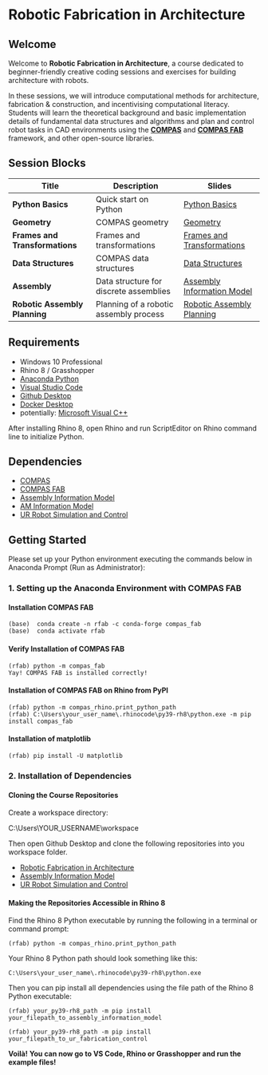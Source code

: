 # Robotic Fabrication in Architecture

## Welcome

Welcome to **Robotic Fabrication in Architecture**, a course dedicated to beginner-friendly creative coding sessions and exercises for building architecture with robots.

In these sessions, we will introduce computational methods for architecture, fabrication & construction, and incentivising computational literacy. Students will learn the theoretical background and basic implementation details of fundamental data structures and algorithms and plan and control robot tasks in CAD environments using the **[COMPAS](https://compas-dev.github.io/)** and **[COMPAS FAB](https://gramaziokohler.github.io/compas_fab/latest/)** framework, and other open-source libraries.


## Session Blocks

Title | Description | Slides  
----- | ----------- | ------
**Python Basics** | Quick start on Python | [Python Basics](https://docs.google.com/presentation/d/1fIpX7-DEaRLJhKe3QST4xTEx9U57yM9mbpVtvykUyD8/edit?usp=sharing)
**Geometry** | COMPAS geometry  | [Geometry](https://docs.google.com/presentation/d/16DmLj11qJGcRS9t2plSShqpEKF18fyEFxWbCWRyrwEE/edit?usp=sharing)
**Frames and Transformations** | Frames and transformations  | [Frames and Transformations](https://docs.google.com/presentation/d/1kMZ3cG7GBg3h3EDVvI_GPqTRwIeRn_IKUbUgkiBQ6sg/edit?usp=sharing)
**Data Structures** | COMPAS data structures  | [Data Structures](https://docs.google.com/presentation/d/1lRxruAAzjBgQr4ochBbuwnfC7lbJ6FwgH7dUbuNIuC0/edit?usp=sharing)
**Assembly** | Data structure for discrete assemblies  | [Assembly Information Model](https://docs.google.com/presentation/d/1EY5Ea9krgYT-yRucCcFmTMQWmW_tOlGJl_jmRUxw_n0/edit?usp=sharing)
**Robotic Assembly Planning** | Planning of a robotic assembly process | [Robotic Assembly Planning](https://docs.google.com/presentation/d/12F6xKzHDyGBA3t_Fu9rLMx7adLqFSEUbz4777dxN2UM/edit?usp=sharing)


## Requirements

* Windows 10 Professional
* Rhino 8 / Grasshopper
* [Anaconda Python](https://www.anaconda.com/download)
* [Visual Studio Code](https://code.visualstudio.com/)
* [Github Desktop](https://desktop.github.com/)
* [Docker Desktop](https://www.docker.com/products/docker-desktop)
* potentially: [Microsoft Visual C++](https://www.scivision.dev/python-windows-visual-c-14-required/)

After installing Rhino 8, open Rhino and run ScriptEditor on Rhino command line to initialize Python.

## Dependencies

* [COMPAS](https://compas-dev.github.io/)
* [COMPAS FAB](https://gramaziokohler.github.io/compas_fab/latest/)
* [Assembly Information Model](https://github.com/augmentedfabricationlab/assembly_information_model_2)
* [AM Information Model](https://github.com/augmentedfabricationlab/am_information_model_2)
* [UR Robot Simulation and Control](https://github.com/augmentedfabricationlab/ur_fabrication_control)

## Getting Started

Please set up your Python environment executing the commands below in Anaconda Prompt (Run as Administrator):

### 1. Setting up the Anaconda Environment with COMPAS FAB

#### Installation COMPAS FAB
    
    (base)  conda create -n rfab -c conda-forge compas_fab
    (base)  conda activate rfab

#### Verify Installation of COMPAS FAB

    (rfab) python -m compas_fab
    Yay! COMPAS FAB is installed correctly!   

#### Installation of COMPAS FAB on Rhino from PyPI

    (rfab) python -m compas_rhino.print_python_path
    (rfab) C:\Users\your_user_name\.rhinocode\py39-rh8\python.exe -m pip install compas_fab

#### Installation of matplotlib 

    (rfab) pip install -U matplotlib
    
### 2. Installation of Dependencies


#### Cloning the Course Repositories

Create a workspace directory:

C:\Users\YOUR_USERNAME\workspace

Then open Github Desktop and clone the following repositories into you workspace folder.

* [Robotic Fabrication in Architecture](https://github.com/le-ar-n/robotic_fabrication_in_architecture) 
* [Assembly Information Model](https://github.com/augmentedfabricationlab/assembly_information_model_2)
* [UR Robot Simulation and Control](https://github.com/augmentedfabricationlab/ur_fabrication_control)


#### Making the Repositories Accessible in Rhino 8

Find the Rhino 8 Python executable by running the following in a terminal or command prompt:

    (rfab) python -m compas_rhino.print_python_path

Your Rhino 8 Python path should look something like this:

    C:\Users\your_user_name\.rhinocode\py39-rh8\python.exe
    

Then you can pip install all dependencies using the file path of the Rhino 8 Python executable:

    (rfab) your_py39-rh8_path -m pip install your_filepath_to_assembly_information_model

    (rfab) your_py39-rh8_path -m pip install your_filepath_to_ur_fabrication_control

**Voilà!**
**You can now go to VS Code, Rhino or Grasshopper and run the example files!**
